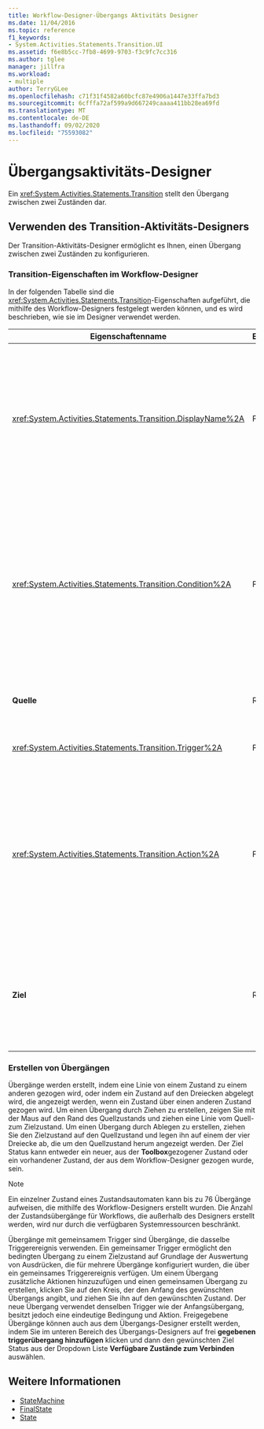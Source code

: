```yaml
---
title: Workflow-Designer-Übergangs Aktivitäts Designer
ms.date: 11/04/2016
ms.topic: reference
f1_keywords:
- System.Activities.Statements.Transition.UI
ms.assetid: f6e8b5cc-7fb8-4699-9703-f3c9fc7cc316
ms.author: tglee
manager: jillfra
ms.workload:
- multiple
author: TerryGLee
ms.openlocfilehash: c71f31f4582a60bcfc87e4906a1447e33ffa7bd3
ms.sourcegitcommit: 6cfffa72af599a9d667249caaaa411bb28ea69fd
ms.translationtype: MT
ms.contentlocale: de-DE
ms.lasthandoff: 09/02/2020
ms.locfileid: "75593082"
---
```

# <a name="transition-activity-designer"></a>Übergangsaktivitäts-Designer

Ein <xref:System.Activities.Statements.Transition> stellt den Übergang zwischen zwei Zuständen dar.

## <a name="using-the-transition-activity-designer"></a>Verwenden des Transition-Aktivitäts-Designers

Der Transition-Aktivitäts-Designer ermöglicht es Ihnen, einen Übergang zwischen zwei Zuständen zu konfigurieren.

### <a name="transition-properties-in-the-workflow-designer"></a>Transition-Eigenschaften im Workflow-Designer

In der folgenden Tabelle sind die <xref:System.Activities.Statements.Transition>-Eigenschaften aufgeführt, die mithilfe des Workflow-Designers festgelegt werden können, und es wird beschrieben, wie sie im Designer verwendet werden.

|Eigenschaftenname|Erforderlich|Verbrauch|
|-|--------------|-|
|<xref:System.Activities.Statements.Transition.DisplayName%2A>|Falsch|Gibt den optionalen Anzeigenamen des <xref:System.Activities.Statements.Transition>-Aktivitätsdesigners an. Der Standardwert ist **T1**. Der Wert kann im Eigenschaftenraster im Header des erweiterten Übergangs-Designers und im Header des Aktionsabschnitts innerhalb des erweiterten Übergangs-Designers bearbeitet werden. <xref:System.Activities.Activity.DisplayName%2A> wird in der Breadcrumbnavigation verwendet, die am oberen Rand des Workflow-Designers angezeigt wird.<br /><br /> Obwohl der <xref:System.Activities.Activity.DisplayName%2A> nicht zwingend erforderlich ist, wird empfohlen, einen Anzeigenamen zu verwenden.|
|<xref:System.Activities.Statements.Transition.Condition%2A>|Falsch|Gibt ggf. einen Ausdruck an, der zu **true** ausgewertet werden muss, bevor die Steuerung an den Zielzustand übermittelt wird. Diese Bedingung kann im Eigenschaftenraster und im erweiterten Übergangs-Designer bearbeitet werden. Mehrere Bedingungen in einem gemeinsamen Übergang werden in der Reihenfolge ausgewertet, in der sie im Übergangs-Designer angezeigt werden. **Hinweis:**  Beachten Sie, dass der <xref:System.Activities.Statements.Transition.Condition%2A> Übergang nicht stattfindet und alle Trigger für alle Übergänge aus dem Zustand neu geplant werden, wenn der eines Übergangs zu " **false** " ausgewertet wird (oder alle Bedingungen für den Übergang eines freigegebenen Triggers zu " **false**" ausgewertet werden). In diesem Lernprogramm kann diese Situation aufgrund der Konfigurationsmethode für die Bedingungen (es gibt spezielle Aktionen für richtige oder falsche Schätzungen) nicht auftreten.|
|**Quelle**|Richtig|Gibt den Zustand an, von dem dieser Übergang ausgeht. Indem Sie auf den Namen des Quellzustands klicken, wechselt die Designeransicht in eine erweiterte Ansicht dieses Zustands. Dieser Wert wird festgelegt, wenn der Übergang erstellt wird, und kann nicht geändert werden.|
|<xref:System.Activities.Statements.Transition.Trigger%2A>|Falsch|Gibt die Aktivität an, deren Abschluss den Übergang initiiert. Um diese Aktivität festzulegen, ziehen Sie eine Aktivität aus der **Toolbox** , und legen Sie Sie auf dem **triggerabschnitt** des Übergangs ab.|
|<xref:System.Activities.Statements.Transition.Action%2A>|Falsch|Gibt die Aktivität an, die ausgeführt wird, wenn die auslöseraktivität abgeschlossen ist, und <xref:System.Activities.Statements.Transition.Condition%2A> , falls vorhanden, als **true**ausgewertet wird. Diese Aktivität wird ausgeführt, wenn der Übergang in den Zielzustand erfolgt, nachdem die <xref:System.Activities.Statements.State.Exit%2A>-Aktivität für den Quellzustand, falls vorhanden, ausgeführt wurde. Wenn der Übergangs-Designer erweitert wird, kann dieser Wert festgelegt werden, indem Sie eine Aktivität aus der **Toolbox** ziehen und auf dem Abschnitt **Aktion** des Übergangs ablegen. Ein Übergang kann mehrere Aktionen aufweisen. Die einzelnen Aktionen können erweitert, verkürzt und geordnet werden, indem Sie auf den Pfeil nach oben oder nach unten klicken, der für die Aktion angezeigt wird, wenn mehrere Aktionen in einem Übergang vorhanden sind.|
|**Ziel**|Richtig|Gibt den Zustand an, in den der Zustandsautomat übergeht, nachdem der Übergang abgeschlossen ist. Dies entspricht der <xref:System.Activities.Statements.Transition.To%2A>-Eigenschaft des Übergangs im Objektmodell. Indem Sie auf den Namen des Zielzustands klicken, wechselt die Designeransicht in eine erweiterte Ansicht dieses Zustands. Dieser Wert wird festgelegt, wenn der Übergang erstellt wird, und kann geändert werden, indem Sie im Designer den Pfeil ziehen, der den Übergang mit dem Zielzustand verbindet.|

### <a name="creating-transitions"></a>Erstellen von Übergängen

Übergänge werden erstellt, indem eine Linie von einem Zustand zu einem anderen gezogen wird, oder indem ein Zustand auf den Dreiecken abgelegt wird, die angezeigt werden, wenn ein Zustand über einen anderen Zustand gezogen wird. Um einen Übergang durch Ziehen zu erstellen, zeigen Sie mit der Maus auf den Rand des Quellzustands und ziehen eine Linie vom Quell- zum Zielzustand. Um einen Übergang durch Ablegen zu erstellen, ziehen Sie den Zielzustand auf den Quellzustand und legen ihn auf einem der vier Dreiecke ab, die um den Quellzustand herum angezeigt werden. Der Ziel Status kann entweder ein neuer, aus der **Toolbox**gezogener Zustand oder ein vorhandener Zustand, der aus dem Workflow-Designer gezogen wurde, sein.

> [!NOTE]
> Ein einzelner Zustand eines Zustandsautomaten kann bis zu 76 Übergänge aufweisen, die mithilfe des Workflow-Designers erstellt wurden. Die Anzahl der Zustandsübergänge für Workflows, die außerhalb des Designers erstellt werden, wird nur durch die verfügbaren Systemressourcen beschränkt.

Übergänge mit gemeinsamem Trigger sind Übergänge, die dasselbe Triggerereignis verwenden. Ein gemeinsamer Trigger ermöglicht den bedingten Übergang zu einem Zielzustand auf Grundlage der Auswertung von Ausdrücken, die für mehrere Übergänge konfiguriert wurden, die über ein gemeinsames Triggerereignis verfügen. Um einem Übergang zusätzliche Aktionen hinzuzufügen und einen gemeinsamen Übergang zu erstellen, klicken Sie auf den Kreis, der den Anfang des gewünschten Übergangs angibt, und ziehen Sie ihn auf den gewünschten Zustand. Der neue Übergang verwendet denselben Trigger wie der Anfangsübergang, besitzt jedoch eine eindeutige Bedingung und Aktion. Freigegebene Übergänge können auch aus dem Übergangs-Designer erstellt werden, indem Sie im unteren Bereich des Übergangs-Designers auf frei **gegebenen triggerübergang hinzufügen** klicken und dann den gewünschten Ziel Status aus der Dropdown Liste **Verfügbare Zustände zum Verbinden** auswählen.

## <a name="see-also"></a>Weitere Informationen

- [StateMachine](../workflow-designer/statemachine-activity-designer.md)
- [FinalState](../workflow-designer/finalstate-activity-designer.md)
- [State](../workflow-designer/state-activity-designer.md)
